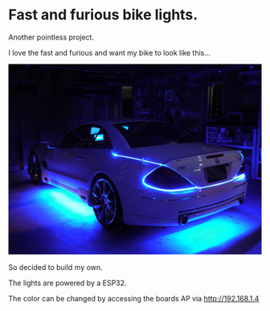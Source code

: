 # Fast and furious bike lights.

Another pointless project.

I love the fast and furious and want my bike to look like this...

<p>
  <img src="./lights.jpeg">
</p>

So decided to build my own.

The lights are powered by a ESP32.

The color can be changed by accessing the boards AP via http://192.168.1.4
